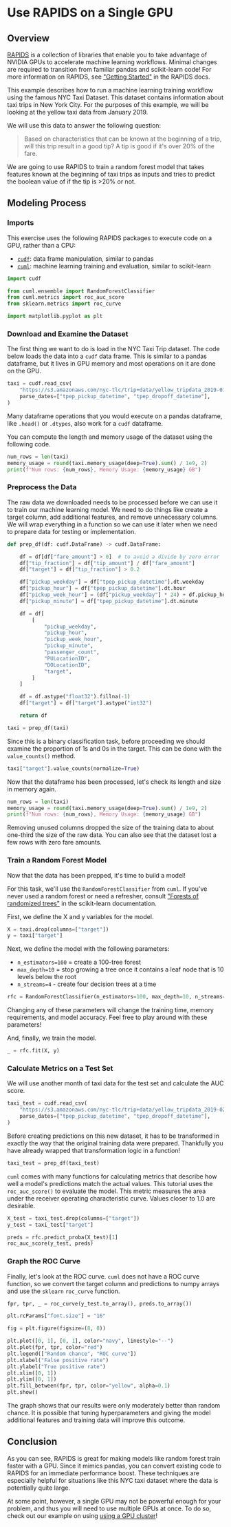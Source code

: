 # Use RAPIDS on a Single GPU


## Overview

[RAPIDS](https://rapids.ai/) is a collection of libraries that enable you to take advantage of NVIDIA GPUs to accelerate machine learning workflows. Minimal changes are required to transition from familiar pandas and scikit-learn code! For more information on RAPIDS, see ["Getting Started"](https://rapids.ai/start.html) in the RAPIDS docs.

This example describes how to run a machine learning training workflow using the famous NYC Taxi Dataset. This dataset contains information about taxi trips in New York City. For the purposes of this example, we will be looking at the yellow taxi data from January 2019.

We will use this data to answer the following question:
> Based on characteristics that can be known at the beginning of a trip, will this trip result in a good tip? A tip is good if it's over 20% of the fare.

We are going to use RAPIDS to train a random forest model that takes features known at the beginning of taxi trips as inputs and tries to predict the boolean value of if the tip is >20% or not.

## Modeling Process

### Imports

This exercise uses the following RAPIDS packages to execute code on a GPU, rather than a CPU:

* [`cudf`](https://docs.rapids.ai/api/cudf/stable/): data frame manipulation, similar to pandas
* [`cuml`](https://docs.rapids.ai/api/cuml/stable/): machine learning training and evaluation, similar to scikit-learn


```python
import cudf

from cuml.ensemble import RandomForestClassifier
from cuml.metrics import roc_auc_score
from sklearn.metrics import roc_curve

import matplotlib.pyplot as plt
```

### Download and Examine the Dataset

The first thing we want to do is load in the NYC Taxi Trip dataset. The code below loads the data into a `cudf` data frame. This is similar to a pandas dataframe, but it lives in GPU memory and most operations on it are done on the GPU.


```python
taxi = cudf.read_csv(
    "https://s3.amazonaws.com/nyc-tlc/trip+data/yellow_tripdata_2019-01.csv",
    parse_dates=["tpep_pickup_datetime", "tpep_dropoff_datetime"],
)
```

Many dataframe operations that you would execute on a pandas dataframe, like `.head()` or `.dtypes`, also work for a `cudf` dataframe.

You can compute the length and memory usage of the dataset using the following code.


```python
num_rows = len(taxi)
memory_usage = round(taxi.memory_usage(deep=True).sum() / 1e9, 2)
print(f"Num rows: {num_rows}, Memory Usage: {memory_usage} GB")
```

### Preprocess the Data
The raw data we downloaded needs to be processed before we can use it to train our machine learning model. We need to do things like create a target column, add additional features, and remove unnecessary columns. We will wrap everything in a function so we can use it later when we need to prepare data for testing or implementation.


```python
def prep_df(df: cudf.DataFrame) -> cudf.DataFrame:

    df = df[df["fare_amount"] > 0]  # to avoid a divide by zero error
    df["tip_fraction"] = df["tip_amount"] / df["fare_amount"]
    df["target"] = df["tip_fraction"] > 0.2

    df["pickup_weekday"] = df["tpep_pickup_datetime"].dt.weekday
    df["pickup_hour"] = df["tpep_pickup_datetime"].dt.hour
    df["pickup_week_hour"] = (df["pickup_weekday"] * 24) + df.pickup_hour
    df["pickup_minute"] = df["tpep_pickup_datetime"].dt.minute

    df = df[
        [
            "pickup_weekday",
            "pickup_hour",
            "pickup_week_hour",
            "pickup_minute",
            "passenger_count",
            "PULocationID",
            "DOLocationID",
            "target",
        ]
    ]

    df = df.astype("float32").fillna(-1)
    df["target"] = df["target"].astype("int32")

    return df
```


```python
taxi = prep_df(taxi)
```

Since this is a binary classification task, before proceeding we should examine the proportion of 1s and 0s in the target. This can be done with the `value_counts()` method.



```python
taxi["target"].value_counts(normalize=True)
```

Now that the dataframe has been processed, let's check its length and size in memory again.


```python
num_rows = len(taxi)
memory_usage = round(taxi.memory_usage(deep=True).sum() / 1e9, 2)
print(f"Num rows: {num_rows}, Memory Usage: {memory_usage} GB")
```

Removing unused columns dropped the size of the training data to about one-third the size of the raw data. You can also see that the dataset lost a few rows with zero fare amounts.

### Train a Random Forest Model

Now that the data has been prepped, it's time to build a model!

For this task, we'll use the `RandomForestClassifier` from `cuml`. If you've never used a random forest or need a refresher, consult ["Forests of randomized trees"](https://scikit-learn.org/stable/modules/ensemble.html#forest) in the scikit-learn documentation.

First, we define the X and y variables for the model.


```python
X = taxi.drop(columns=["target"])
y = taxi["target"]
```

Next, we define the model with the following parameters:
- `n_estimators=100` = create a 100-tree forest
- `max_depth=10` = stop growing a tree once it contains a leaf node that is 10 levels below the root
- `n_streams=4` - create four decision trees at a time


```python
rfc = RandomForestClassifier(n_estimators=100, max_depth=10, n_streams=4)
```

Changing any of these parameters will change the training time, memory requirements, and model accuracy. Feel free to play around with these parameters!

And, finally, we train the model.


```python
_ = rfc.fit(X, y)
```

### Calculate Metrics on a Test Set 

We will use another month of taxi data for the test set and calculate the AUC score.


```python
taxi_test = cudf.read_csv(
    "https://s3.amazonaws.com/nyc-tlc/trip+data/yellow_tripdata_2019-02.csv",
    parse_dates=["tpep_pickup_datetime", "tpep_dropoff_datetime"],
)
```

Before creating predictions on this new dataset, it has to be transformed in exactly the way that the original training data were prepared. Thankfully you have already wrapped that transformation logic in a function!


```python
taxi_test = prep_df(taxi_test)
```

`cuml` comes with many functions for calculating metrics that describe how well a model's predictions match the actual values. This tutorial uses the `roc_auc_score()` to evaluate the model. This metric measures the area under the receiver operating characteristic curve. Values closer to 1.0 are desirable.


```python
X_test = taxi_test.drop(columns=["target"])
y_test = taxi_test["target"]

preds = rfc.predict_proba(X_test)[1]
roc_auc_score(y_test, preds)
```

### Graph the ROC Curve

Finally, let's look at the ROC curve. `cuml` does not have a ROC curve function, so we convert the target column and predictions to numpy arrays and use the `sklearn` `roc_curve` function.


```python
fpr, tpr, _ = roc_curve(y_test.to_array(), preds.to_array())

plt.rcParams["font.size"] = "16"

fig = plt.figure(figsize=(8, 8))

plt.plot([0, 1], [0, 1], color="navy", linestyle="--")
plt.plot(fpr, tpr, color="red")
plt.legend(["Random chance", "ROC curve"])
plt.xlabel("False positive rate")
plt.ylabel("True positive rate")
plt.xlim([0, 1])
plt.ylim([0, 1])
plt.fill_between(fpr, tpr, color="yellow", alpha=0.1)
plt.show()
```

The graph shows that our results were only moderately better than random chance. It is possible that tuning hyperparameters and giving the model additional features and training data will improve this outcome.

## Conclusion
As you can see, RAPIDS is great for making models like random forest train faster with a GPU. Since it mimics pandas, you can convert existing code to RAPIDS for an immediate performance boost. These techniques are especially helpful for situations like this NYC taxi dataset where the data is potentially quite large. 

At some point, however, a single GPU may not be powerful enough for your problem, and thus you will need to use multiple GPUs at once. To do so, check out our example on using [using a GPU cluster](<docs/examples/python/rapids/qs-02-rapids-gpu-cluster.md>)!
